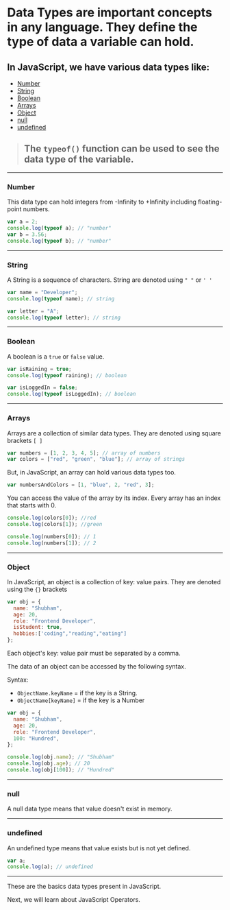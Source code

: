 # Data Types are important concepts in any language. They define the type of data a variable can hold.

## In JavaScript, we have various data types like:

<!-- TOC -->

- [Number](#number)
- [String](#string)
- [Boolean](#boolean)
- [Arrays](#arrays)
- [Object](#object)
- [null](#null)
- [undefined](#undefined)

<!-- /TOC -->

> ## The `typeof()` function can be used to see the data type of the variable.

---

### Number

This data type can hold integers from -Infinity to +Infinity including floating-point numbers.

```js
var a = 2;
console.log(typeof a); // "number"
var b = 3.56;
console.log(typeof b); // "number"
```

---

### String

A String is a sequence of characters. String are denoted using `" "` or `' '`

```js
var name = "Developer";
console.log(typeof name); // string

var letter = "A";
console.log(typeof letter); // string
```

---

### Boolean

A boolean is a `true` or `false` value.

```js
var isRaining = true;
console.log(typeof raining); // boolean

var isLoggedIn = false;
console.log(typeof isLoggedIn); // boolean
```

---

### Arrays

Arrays are a collection of similar data types. They are denoted using square brackets `[ ]`

```js
var numbers = [1, 2, 3, 4, 5]; // array of numbers
var colors = ["red", "green", "blue"]; // array of strings
```

But, in JavaScript, an array can hold various data types too.

```js
var numbersAndColors = [1, "blue", 2, "red", 3];
```

You can access the value of the array by its index.
Every array has an index that starts with 0.

```js
console.log(colors[0]); //red
console.log(colors[1]); //green

console.log(numbers[0]); // 1
console.log(numbers[1]); // 2
```

---

### Object

In JavaScript, an object is a collection of key: value pairs.
They are denoted using the `{}` brackets

```js
var obj = {
  name: "Shubham",
  age: 20,
  role: "Frontend Developer",
  isStudent: true,
  hobbies:['coding","reading","eating"]
};
```

Each object's key: value pair must be separated by a comma.

The data of an object can be accessed by the following syntax.

Syntax:

- `ObjectName.keyName` = if the key is a String.
- `ObjectName[keyName]` = if the key is a Number

```js
var obj = {
  name: "Shubham",
  age: 20,
  role: "Frontend Developer",
  100: "Hundred",
};

console.log(obj.name); // "Shubham"
console.log(obj.age); // 20
console.log(obj[100]); // "Hundred"
```

---

### null

A null data type means that value doesn't exist in memory.

---

### undefined

An undefined type means that value exists but is not yet defined.

```js
var a;
console.log(a); // undefined
```

---

These are the basics data types present in JavaScript.

Next, we will learn about JavaScript Operators.
